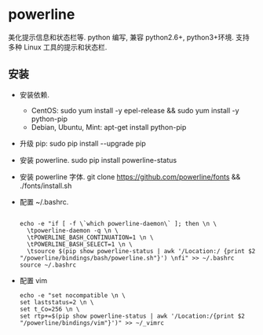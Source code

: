 # powerline

美化提示信息和状态栏等. python 编写, 兼容 python2.6+, python3+环境. 支持多种 Linux 工具的提示和状态栏.

## 安装

* 安装依赖.
  * CentOS: sudo yum install -y epel-release && sudo yum install -y python-pip
  * Debian, Ubuntu, Mint: apt-get install python-pip
* 升级 pip: sudo pip install --upgrade pip
* 安装 powerline. sudo pip install powerline-status
* 安装 powerline 字体. git clone https://github.com/powerline/fonts && ./fonts/install.sh
* 配置 ~/.bashrc.

  ```shell

  echo -e "if [ -f \`which powerline-daemon\` ]; then \n \
    \tpowerline-daemon -q \n \
    \tPOWERLINE_BASH_CONTINUATION=1 \n \
    \tPOWERLINE_BASH_SELECT=1 \n \
    \tsource $(pip show powerline-status | awk '/Location:/ {print $2 "/powerline/bindings/bash/powerline.sh"}') \nfi" >> ~/.bashrc
  source ~/.bashrc
  ```

* 配置 vim

  ```shell
  echo -e "set nocompatible \n \
  set laststatus=2 \n \
  set t_Co=256 \n \
  set rtp+=$(pip show powerline-status | awk '/Location:/{print $2 "/powerline/bindings/vim"}')" >> ~/_vimrc
  ```
